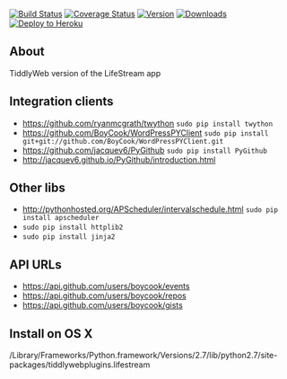 [![Build Status](https://travis-ci.org/BoyCook/LifeStreamTW.png)](https://travis-ci.org/BoyCook/LifeStreamTW)
[![Coverage Status](https://coveralls.io/repos/BoyCook/LifeStreamTW/badge.png)](https://coveralls.io/r/BoyCook/LifeStreamTW)
[![Version](https://pypip.in/v/tiddlywebplugins.lifestream/badge.png)](https://crate.io/packages/tiddlywebplugins.lifestream)
[![Downloads](https://pypip.in/d/tiddlywebplugins.lifestream/badge.png)](https://crate.io/packages/tiddlywebplugins.lifestream)
[![Deploy to Heroku](https://www.herokucdn.com/deploy/button.png)](https://heroku.com/deploy)

## About
TiddlyWeb version of the LifeStream app

## Integration clients
* https://github.com/ryanmcgrath/twython `sudo pip install twython`
* https://github.com/BoyCook/WordPressPYClient `sudo pip install git+git://github.com/BoyCook/WordPressPYClient.git`
* https://github.com/jacquev6/PyGithub `sudo pip install PyGithub`
* http://jacquev6.github.io/PyGithub/introduction.html

## Other libs
* http://pythonhosted.org/APScheduler/intervalschedule.html `sudo pip install apscheduler`
* `sudo pip install httplib2`
* `sudo pip install jinja2`

## API URLs
* https://api.github.com/users/boycook/events
* https://api.github.com/users/boycook/repos
* https://api.github.com/users/boycook/gists

## Install on OS X

/Library/Frameworks/Python.framework/Versions/2.7/lib/python2.7/site-packages/tiddlywebplugins.lifestream
